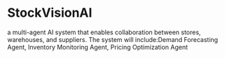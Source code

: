 # StockVisionAI
a multi-agent AI system that enables collaboration between stores, warehouses, and suppliers. The system will include:​Demand Forecasting Agent, Inventory Monitoring Agent, Pricing Optimization Agent
